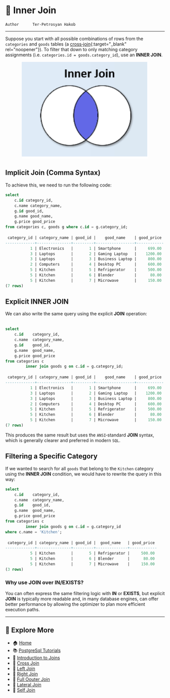 # 🔗 Inner Join

```info
Author      Ter-Petrosyan Hakob
```

---

Suppose you start with all possible combinations of rows from the `categories` and `goods` tables 
(a [cross‑join](./2_cross_join.md){:target="_blank" rel="noopener"}). To filter that down to only matching category assignments 
(i.e. `categories.id = goods.category_id`), use an **INNER JOIN**.

<p align="center">
    <img src="./assets/img2.png" alt="img2" width="400" />
</p>


## Implicit Join (Comma Syntax)

To achieve this, we need to run the following code:

```sql
select
    c.id category_id,
    c.name category_name,
    g.id good_id,
    g.name good_name,
    g.price good_price
from categories c, goods g where c.id = g.category_id;

 category_id | category_name | good_id |    good_name    | good_price 
-------------+---------------+---------+-----------------+------------
           1 | Electronics   |       1 | Smartphone      |     699.00
           3 | Laptops       |       2 | Gaming Laptop   |    1200.00
           3 | Laptops       |       3 | Business Laptop |     800.00
           2 | Computers     |       4 | Desktop PC      |     600.00
           5 | Kitchen       |       5 | Refrigerator    |     500.00
           5 | Kitchen       |       6 | Blender         |      80.00
           5 | Kitchen       |       7 | Microwave       |     150.00
(7 rows)

```

## Explicit INNER JOIN

We can also write the same query using the explicit **JOIN** operation:

```sql

select
    c.id    category_id,
    c.name  category_name,
    g.id    good_id,
    g.name  good_name,
    g.price good_price
from categories c
         inner join goods g on c.id = g.category_id;

 category_id | category_name | good_id |    good_name    | good_price 
-------------+---------------+---------+-----------------+------------
           1 | Electronics   |       1 | Smartphone      |     699.00
           3 | Laptops       |       2 | Gaming Laptop   |    1200.00
           3 | Laptops       |       3 | Business Laptop |     800.00
           2 | Computers     |       4 | Desktop PC      |     600.00
           5 | Kitchen       |       5 | Refrigerator    |     500.00
           5 | Kitchen       |       6 | Blender         |      80.00
           5 | Kitchen       |       7 | Microwave       |     150.00
(7 rows)

```

This produces the same result but uses the `ANSI`‑standard **JOIN** syntax, which is generally clearer and preferred in modern `SQL`.


## Filtering a Specific Category


If we wanted to search for all `goods` that belong to the `Kitchen` category using the **INNER JOIN** condition, 
we would have to rewrite the query in this way:

```sql
select
    c.id    category_id,
    c.name  category_name,
    g.id    good_id,
    g.name  good_name,
    g.price good_price
from categories c
         inner join goods g on c.id = g.category_id
where c.name = 'Kitchen';

 category_id | category_name | good_id |  good_name   | good_price 
-------------+---------------+---------+--------------+------------
           5 | Kitchen       |       5 | Refrigerator |     500.00
           5 | Kitchen       |       6 | Blender      |      80.00
           5 | Kitchen       |       7 | Microwave    |     150.00
(3 rows)
```

### Why use JOIN over IN/EXISTS?

You can often express the same filtering logic with **IN** or **EXISTS**, but explicit **JOIN** is typically more readable and, 
in many database engines, can offer better performance by allowing the optimizer to plan more efficient execution paths.

---

## 📌 Explore More

- 🏠 [Home](./../../README.md)
- 📚 [PostgreSql Tutorials](./../tutorials.md)
- 🔗 [Introduction to Joins](./1_Introduction_to_Joins.md)
- 🔗 [Cross Join](./2_cross_join.md)
- 🔗 [Left Join](./4_Left_Join.md)
- 🔗 [Right Join](./5_Right_Join.md)
- 🔗 [Full Oouter Join](./6_Full_Oouter_Join.md)
- 🔗 [Lateral Join](./7_Lateral_Join.md)
- 🔗 [Self Join](./8_self_join.md)